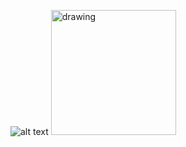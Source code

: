 ![alt text](https://i.ibb.co/59scyTp/Screenshot-2022-12-12-194138.png)
<a href="http://google.com.au/" rel="some text"><img src="https://cdn-icons-png.flaticon.com/512/174/174325.png" alt="drawing" width="200"/></a>
